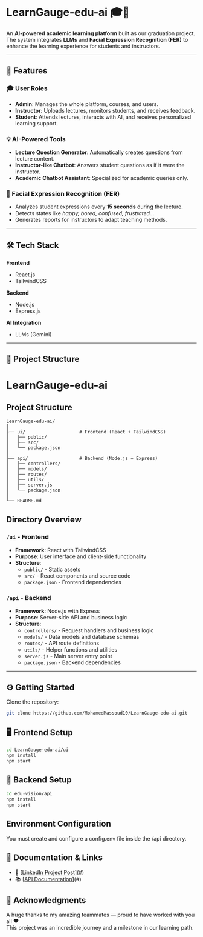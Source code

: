 # LearnGauge-edu-ai 🎓🤖

An **AI-powered academic learning platform** built as our graduation project.  
The system integrates **LLMs** and **Facial Expression Recognition (FER)** to enhance the learning experience for students and instructors.

---




## 🚀 Features

### 🎓 User Roles
- **Admin**: Manages the whole platform, courses, and users.  
- **Instructor**: Uploads lectures, monitors students, and receives feedback.  
- **Student**: Attends lectures, interacts with AI, and receives personalized learning support.  

### 💡 AI-Powered Tools
- **Lecture Question Generator**: Automatically creates questions from lecture content.  
- **Instructor-like Chatbot**: Answers student questions as if it were the instructor.  
- **Academic Chatbot Assistant**: Specialized for academic queries only.  

### 🎥 Facial Expression Recognition (FER)
- Analyzes student expressions every **15 seconds** during the lecture.  
- Detects states like *happy, bored, confused, frustrated...*  
- Generates reports for instructors to adapt teaching methods.  

---

## 🛠️ Tech Stack

**Frontend**  
- React.js  
- TailwindCSS  

**Backend**  
- Node.js  
- Express.js  

**AI Integration**  
- LLMs (Gemini)  

---

## 📂 Project Structure

# LearnGauge-edu-ai

## Project Structure

```
LearnGauge-edu-ai/
│
├── ui/                    # Frontend (React + TailwindCSS)
│   ├── public/
│   ├── src/
│   └── package.json
│
├── api/                   # Backend (Node.js + Express)
│   ├── controllers/
│   ├── models/
│   ├── routes/
│   ├── utils/
│   ├── server.js
│   └── package.json
│
└── README.md
```

## Directory Overview

### `/ui` - Frontend
- **Framework**: React with TailwindCSS
- **Purpose**: User interface and client-side functionality
- **Structure**:
  - `public/` - Static assets
  - `src/` - React components and source code
  - `package.json` - Frontend dependencies

### `/api` - Backend
- **Framework**: Node.js with Express
- **Purpose**: Server-side API and business logic
- **Structure**:
  - `controllers/` - Request handlers and business logic
  - `models/` - Data models and database schemas
  - `routes/` - API route definitions
  - `utils/` - Helper functions and utilities
  - `server.js` - Main server entry point
  - `package.json` - Backend dependencies


---

## ⚙️ Getting Started

Clone the repository:

```bash
git clone https://github.com/MohamedMassoud10/LearnGauge-edu-ai.git
```


## 🖥️ Frontend Setup
```bash
cd LearnGauge-edu-ai/ui
npm install
npm start
```

## 📌 Backend Setup
```bash
cd edu-vision/api
npm install
npm start
```

##  Environment Configuration

You must create and configure a config.env file inside the /api directory.

## 📖 Documentation & Links

- 🔗 [[LinkedIn Project Post](https://www.linkedin.com/posts/mohamed-one_%D8%AA%D9%83%D9%85%D9%84%D9%87-%D9%84%D8%A8%D9%88%D8%B3%D8%AA-%D8%AA%D8%AE%D8%B1%D8%AC%D9%8A-%D8%A7%D9%84%D8%AD%D9%85%D8%AF-%D9%84%D9%84%D9%87-%D9%81%D8%AE%D9%88%D8%B1-%D8%AC%D8%AF%D8%A7-%D8%A8%D9%85%D8%B4%D8%A7%D8%B1%D9%83%D8%AA%D9%8A-activity-7346308826515537921-FQUz?utm_source=share&utm_medium=member_desktop&rcm=ACoAADnIeWEBLYAiEE5AMUbioB1CtAWvpenteww)](#)  
- 📚 [[API Documentation](https://documenter.getpostman.com/view/28288286/2sAYXEEdnS)](#)  

## 🙌 Acknowledgments
A huge thanks to my amazing teammates — proud to have worked with you all ❤️  
This project was an incredible journey and a milestone in our learning path.
